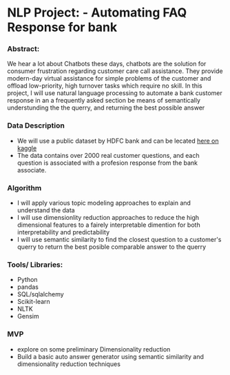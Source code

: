 #  NLP Project: - Automating FAQ Response for bank

### Abstract:
We hear a lot about Chatbots these days, chatbots are the solution for consumer frustration regarding customer care call assistance. They provide modern-day virtual assistance for simple problems of the customer and offload low-priority, high turnover tasks which require no skill. In this project, I will use natural language processing to automate a bank customer response in an a frequently asked section be means of semantically understunding the the querry, and returning the best possible answer 


### Data Description
* We will use a public dataset by HDFC bank and can be lecated [here on kaggle](https://www.kaggle.com/abbbhishekkk/faq-datasets-for-chatbot-training?select=HDFC_Faq.txt)
* The data contains over 2000 real customer questions, and each question is associated with a profesion response from the bank associate. 



### Algorithm
* I will apply various topic modeling approaches to explain and understand the data
* I will use dimensionlity reduction approaches to reduce the high dimensional features to a fairely interpretable dimention for both interpretability and predictability
* I will use semantic similarity to find the closest question to a customer's querry to return the best posible comparable answer to the querry

### Tools/ Libraries:
* Python  
* pandas
* SQL/sqlalchemy
* Scikit-learn
* NLTK
* Gensim



### MVP 
* explore on some preliminary Dimensionality reduction
* Build a basic auto answer generator using semantic similarity and dimensionality reduction techniques




